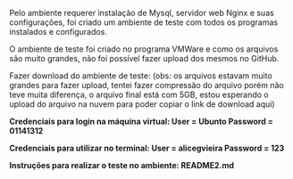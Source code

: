 Pelo ambiente requerer instalação de Mysql, servidor web Nginx e suas configurações, foi criado um ambiente de teste com todos os programas instalados e configurados.

O ambiente de teste foi criado no programa VMWare e como os arquivos são muito grandes, não foi possível fazer upload dos mesmos no GitHub.

Fazer download do ambiente de teste: (obs: os arquivos estavam muito grandes para fazer upload, tentei fazer compressão do arquivo porém não teve muita diferença, o arquivo final está com 5GB, estou esperando o upload do arquivo na nuvem para poder copiar o link de download aqui)

**Credenciais para login na máquina virtual: User = Ubunto Password = 01141312**

**Credenciais para utilizar no terminal: User = alicegvieira Password = 123**

**Instruções para realizar o teste no ambiente: README2.md**
